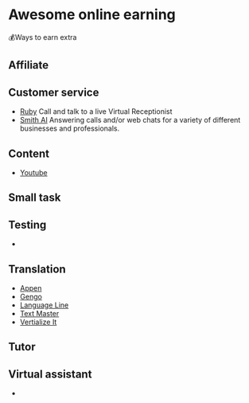 # Awesome online earning

💰Ways to earn extra

## Affiliate

## Customer service

- [Ruby](https://www.ruby.com/careers/) Call and talk to a live Virtual Receptionist
- [Smith AI](https://smith.ai/careers) Answering calls and/or web chats for a variety of different businesses and professionals.

## Content

- [Youtube](https://www.youtube.com/)

## Small task

## Testing

- 

## Translation

- [Appen](https://appen.com/careers/)
- [Gengo](https://gengo.com/translators/)
- [Language Line](https://www.languageline.com/)
- [Text Master](https://www.textmaster.com/translation-services/)
- [Vertialize It](https://www.verbalizeit.com/become-a-translator/)

## Tutor

## Virtual assistant

- 
